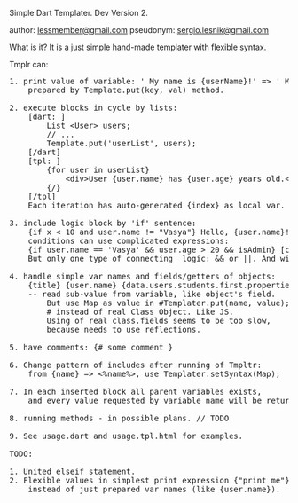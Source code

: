 Simple Dart Templater.
Dev Version 2.

author: lessmember@gmail.com
pseudonym: sergio.lesnik@gmail.com

What is it?
It is a just simple hand-made templater with flexible syntax.

Tmplr can:
<pre>
1. print value of variable: ' My name is {userName}!' => ' My name is Vasya!', 
	prepared by Template.put(key, val) method.

2. execute blocks in cycle by lists: 
	[dart: ] 
		List &lt;User> users; 
		// ... 
		Template.put('userList', users); 
	[/dart]
	[tpl: ] 
		{for user in userList} 
			&lt;div>User {user.name} has {user.age} years old.&lt;/div> 
		{/} 
	[/tpl]
	Each iteration has auto-generated {index} as local var.

3. include logic block by 'if' sentence: 
	{if x < 10 and user.name != "Vasya"} Hello, {user.name}! {/}
	conditions can use complicated expressions:
	{if user.name == 'Vasya' && user.age > 20 && isAdmin} [code of block] {/}
	But only one type of connecting	 logic: && or ||. And without brackets.

4. handle simple var names and fields/getters of objects: 
	{title} {user.name} {data.users.students.first.properties.name}
	-- read sub-value from variable, like object's field.
		But use Map as value in #Templater.put(name, value);
		# instead of real Class Object. Like JS.
		Using of real class.fields seems to be too slow, 
		because needs to use reflections.

5. have comments: {# some comment }

6. Change pattern of includes after running of Tmpltr: 
	from {name} => &lt;%name%&gt;, use Templater.setSyntax(Map);

7. In each inserted block all parent variables exists, 
	and every value requested by variable name will be returned from last possible definition.

8. running methods - in possible plans. // TODO

9. See usage.dart and usage.tpl.html for examples.

TODO:

1. United elseif statement.
2. Flexible values in simplest print expression {"print me"}, {123} 
	instead of just prepared var names (like {user.name}).
</pre>
